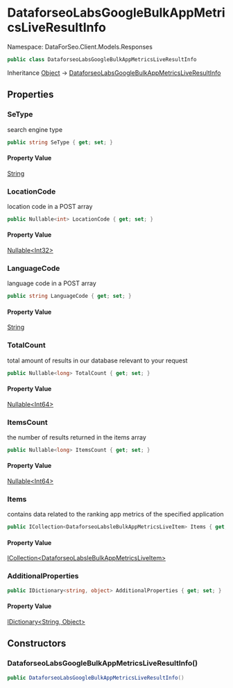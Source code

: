 # DataforseoLabsGoogleBulkAppMetricsLiveResultInfo

Namespace: DataForSeo.Client.Models.Responses

```csharp
public class DataforseoLabsGoogleBulkAppMetricsLiveResultInfo
```

Inheritance [Object](https://docs.microsoft.com/en-us/dotnet/api/system.object) → [DataforseoLabsGoogleBulkAppMetricsLiveResultInfo](./dataforseo.client.models.responses.dataforseolabsgooglebulkappmetricsliveresultinfo.md)

## Properties

### **SeType**

search engine type

```csharp
public string SeType { get; set; }
```

#### Property Value

[String](https://docs.microsoft.com/en-us/dotnet/api/system.string)<br>

### **LocationCode**

location code in a POST array

```csharp
public Nullable<int> LocationCode { get; set; }
```

#### Property Value

[Nullable&lt;Int32&gt;](https://docs.microsoft.com/en-us/dotnet/api/system.nullable-1)<br>

### **LanguageCode**

language code in a POST array

```csharp
public string LanguageCode { get; set; }
```

#### Property Value

[String](https://docs.microsoft.com/en-us/dotnet/api/system.string)<br>

### **TotalCount**

total amount of results in our database relevant to your request

```csharp
public Nullable<long> TotalCount { get; set; }
```

#### Property Value

[Nullable&lt;Int64&gt;](https://docs.microsoft.com/en-us/dotnet/api/system.nullable-1)<br>

### **ItemsCount**

the number of results returned in the items array

```csharp
public Nullable<long> ItemsCount { get; set; }
```

#### Property Value

[Nullable&lt;Int64&gt;](https://docs.microsoft.com/en-us/dotnet/api/system.nullable-1)<br>

### **Items**

contains data related to the ranking app metrics of the specified application

```csharp
public ICollection<DataforseoLabsleBulkAppMetricsLiveItem> Items { get; set; }
```

#### Property Value

[ICollection&lt;DataforseoLabsleBulkAppMetricsLiveItem&gt;](./dataforseo.client.models.dataforseolabslebulkappmetricsliveitem.md)<br>

### **AdditionalProperties**

```csharp
public IDictionary<string, object> AdditionalProperties { get; set; }
```

#### Property Value

[IDictionary&lt;String, Object&gt;](https://docs.microsoft.com/en-us/dotnet/api/system.collections.generic.idictionary-2)<br>

## Constructors

### **DataforseoLabsGoogleBulkAppMetricsLiveResultInfo()**

```csharp
public DataforseoLabsGoogleBulkAppMetricsLiveResultInfo()
```
